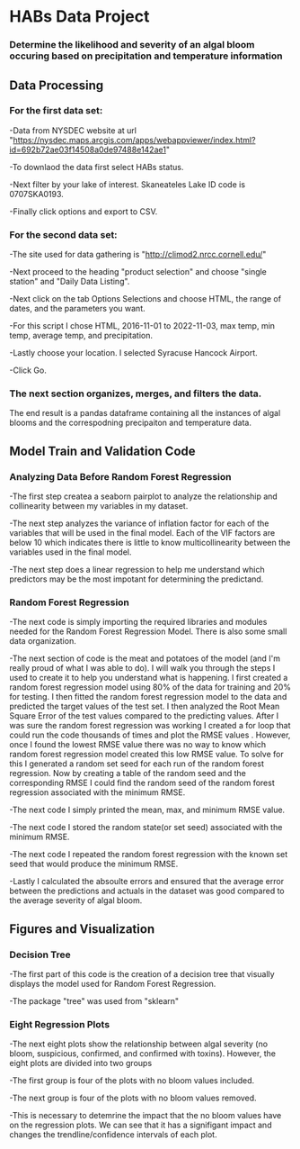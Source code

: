 # HABs Data Project 
### Determine the likelihood and severity of an algal bloom occuring based on precipitation and temperature information

## Data Processing
### For the first data set:

-Data from NYSDEC website at url "https://nysdec.maps.arcgis.com/apps/webappviewer/index.html?id=692b72ae03f14508a0de97488e142ae1"

-To downlaod the data first select HABs status.

-Next filter by your lake of interest.  Skaneateles Lake ID code is 0707SKA0193.

-Finally click options and export to CSV.


### For the second data set:

-The site used for data gathering is "http://climod2.nrcc.cornell.edu/"

-Next proceed to the heading "product selection" and choose "single station" and "Daily Data Listing".

-Next click on the tab Options Selections and choose HTML, the range of dates, and the parameters you want.

-For this script I chose HTML, 2016-11-01 to 2022-11-03, max temp, min temp, average temp, and precipitation.

-Lastly choose your location. I selected Syracuse Hancock Airport.

-Click Go.


### The next section organizes, merges, and filters the data.  

  The end result is a pandas dataframe containing all the instances of algal blooms
  and the correspodning precipaiton and temperature data.




## Model Train and Validation Code

### Analyzing Data Before Random Forest Regression
-The first step createa a seaborn pairplot to analyze the relationship and collinearity between my variables in my dataset.

-The next step analyzes the variance of inflation factor for each of the variables that will be used in the final model.  Each of the VIF factors are below 10 which indicates there is little to know multicollinearity between the variables used in the final model.

-The next step does a linear regression to help me understand which predictors may be the most impotant for determining the predictand.

### Random Forest Regression

-The next code is simply importing the required libraries and modules needed for the Random Forest Regression Model. There is also some small data organization.

-The next section of code is the meat and potatoes of the model (and I'm really proud of what I was able to do).  I will walk you through the steps I used to create it to help you understand what is happening.  I first created a random forest regression model using 80% of the data for training and 20% for testing.  I then fitted the random forest regression model to the data and predicted the target values of the test set.  I then analyzed the Root Mean Square Error of the test values compared to the predicting values. After I was sure the random forest regression was working I created a for loop that could run the code thousands of times and plot the RMSE values .  However, once I found the lowest RMSE value there was no way to know which random forest regression model created this low RMSE value.  To solve for this I generated a random set seed for each run of the random forest regression.  Now by creating a table of the random seed and the corresponding RMSE I could find the random seed of the random forest regression associated with the minimum RMSE.

-The next code I simply printed the mean, max, and minimum RMSE value.

-The next code I stored the random state(or set seed) associated with the minimum RMSE.

-The next code I repeated the random forest regression with the known set seed that would produce the minimum RMSE.

-Lastly I calculated the absoulte errors and ensured that the average error between the predictions and actuals in the dataset was good compared to the average severity of algal bloom.




## Figures and Visualization

### Decision Tree
-The first part of this code is the creation of a decision tree that visually displays the model used for Random Forest Regression.

-The package "tree" was used from "sklearn"

### Eight Regression Plots
-The next eight plots show the relationship between algal severity (no bloom, suspicious, confirmed, and confirmed with toxins). However, the eight plots are divided into two groups

-The first group is four of the plots with no bloom values included.

-The next group is four of the plots with no bloom values removed.

-This is necessary to detemrine the impact that the no bloom values have on the regression plots.  We can see that it has a signifigant impact and changes the trendline/confidence intervals of each plot.
